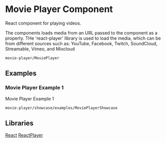 # Movie Player Component

React component for playing videos.

The components loads media from an URL passed to the component as a property.
THe 'react-player' library is used to load the media, which can be from different sources such as:
YouTube, Facebook, Twitch, SoundCloud, Streamable, Vimeo, and Mixcloud 

```element
movie-player/MoviePlayer
```

## Examples

### Movie Player Example 1

Movie Player Example 1

```
movie-player/showcase/examples/MoviePlayerShowcase
```

## Libraries

[React](https://www.npmjs.com/package/react)
[ReactPlayer](https://www.npmjs.com/package/react-player)